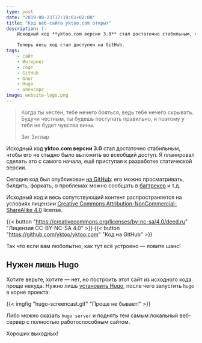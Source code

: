 ```yaml
---
type: post
date: "2019-08-23T17:19:01+02:00"
title: "Код веб-сайта yktoo.com открыт"
description: |-
    Исходный код **yktoo.com версии 3.0** стал достаточно стабильным, чтобы его не стыдно было выложить во всеобщий доступ. Я планировал сделать это с самого начала.

    Теперь весь код стал доступен на GitHub.
tags:
    - сайт
    - Интернет
    - софт
    - GitHub
    - блог
    - Hugo
    - опенсорс
image: website-logo.png
---
```


> Когда ты честен, тебе нечего бояться, ведь тебе нечего скрывать. Будучи честным, ты будешь поступать правильно, и поэтому у тебя не будет чувства вины.
> <footer class="blockquote-footer">Зиг Зиглар</footer>

Исходный код **yktoo.com версии 3.0** стал достаточно стабильным, чтобы его не стыдно было выложить во всеобщий доступ. Я планировал сделать это с самого начала, ещё приступая к разработке статической версии.

Сегодня код был опубликован [на GitHub](https://github.com/yktoo/yktoo.com): его можно просматривать, билдить, форкать, о проблемах можно сообщать в [багтрекер](https://github.com/yktoo/yktoo.com/issues) и т.д.

Исходный код и весь сопутствующий контент распространяется на условиях лицензии [Creative Commons Attribution-NonCommercial-ShareAlike 4.0](https://creativecommons.org/licenses/by-sa/4.0/deed.ru) license.

{{< button "https://creativecommons.org/licenses/by-nc-sa/4.0/deed.ru" "<i class='fab fa-creative-commons'></i><i class='fab fa-creative-commons-by'></i><i class='fab fa-creative-commons-nc'></i><i class='fab fa-creative-commons-sa mr-1'></i>Лицензия CC-BY-NC-SA 4.0" >}}
{{< button "https://github.com/yktoo/yktoo.com" "<i class='fab fa-github mr-1'></i>Код на GitHub" >}}

Так что если вам любопытно, как тут всё устроено — ловите шанс!


## Нужен лишь Hugo

Хотите верьте, хотите — нет, но построить этот сайт из исходного кода проще некуда. Нужно лишь [установить Hugo](https://gohugo.io/getting-started/installing/), после чего запустить `hugo` в корне проекта:

{{< imgfig "hugo-screencast.gif" "Проще не бывает!" >}}

Либо можно сказать `hugo server` и поднять тем самым локальный веб-сервер с полностью работоспособным сайтом.

Хороших выходных!
